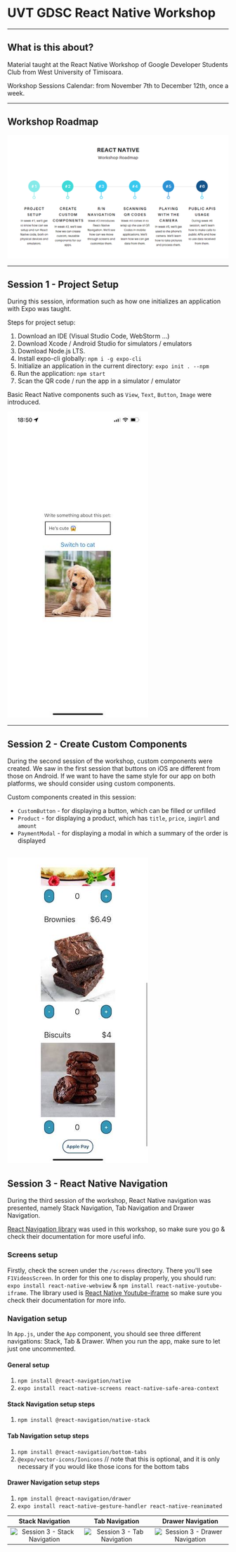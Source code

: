 # UVT GDSC React Native Workshop
___
## What is this about?
Material taught at the React Native Workshop of Google Developer Students Club from West University of Timisoara.

Workshop Sessions Calendar: from November 7th to December 12th, once a week.
___
## Workshop Roadmap
![Roadmap](./pics/roadmap.png)
___
## Session 1 - Project Setup
During this session, information such as how one initializes an application with Expo was taught.

Steps for project setup:
1. Download an IDE (Visual Studio Code, WebStorm ...)
2. Download Xcode / Android Studio for simulators / emulators
3. Download Node.js LTS.
4. Install expo-cli globally: `npm i -g expo-cli`
5. Initialize an application in the current directory: `expo init . --npm`
6. Run the application: `npm start`
7. Scan the QR code / run the app in a simulator / emulator

Basic React Native components such as `View`, `Text`, `Button`, `Image` were introduced.

![Session 1 - Picture 1](./pics/session1.jpg)
___
## Session 2 - Create Custom Components
During the second session of the workshop, custom components were created. We saw in the first session that buttons on iOS are different from those on Android. If we want to have the same style for our app on both platforms, we should consider using custom components.

Custom components created in this session:
- `CustomButton` - for displaying a button, which can be filled or unfilled
- `Product` - for displaying a product, which has `title`, `price`, `imgUrl` and `amount`
- `PaymentModal` - for displaying a modal in which a summary of the order is displayed

![Session 2 - Picture 1](./pics/session2.jpg)
---
## Session 3 - React Native Navigation
During the third session of the workshop, React Native navigation was presented, namely Stack Navigation, Tab Navigation and Drawer Navigation.

[React Navigation library](https://reactnavigation.org/) was used in this workshop, so make sure you go & check their documentation for more useful info.

### Screens setup
Firstly, check the screen under the `/screens` directory. There you'll see `F1VideosScreen`. In order for this one to display properly, you should run:
`expo install react-native-webview` & `npm install react-native-youtube-iframe`. The library used is [React Native Youtube-iframe](https://lonelycpp.github.io/react-native-youtube-iframe/) so make sure you check their documentation for more info.

### Navigation setup
In `App.js`, under the `App` component, you should see three different navigations: Stack, Tab & Drawer. When you run the app, make sure to let just one uncommented.

#### General setup
1. `npm install @react-navigation/native`
2. `expo install react-native-screens react-native-safe-area-context`

#### Stack Navigation setup steps
1. `npm install @react-navigation/native-stack`

#### Tab Navigation setup steps
1. `npm install @react-navigation/bottom-tabs`
2. `@expo/vector-icons/Ionicons` // note that this is optional, and it is only necessary if you would like those icons for the bottom tabs

#### Drawer Navigation setup steps
1. `npm install @react-navigation/drawer`
2. `expo install react-native-gesture-handler react-native-reanimated`


| Stack Navigation | Tab Navigation | Drawer Navigation |
|:---:|:---:|:---:|
| ![Session 3 - Stack Navigation](./pics/stacknavigation.gif) | ![Session 3 - Tab Navigation](./pics/tabnavigation.gif) | ![Session 3 - Drawer Navigation](./pics/drawernavigation.gif) |